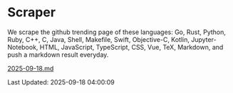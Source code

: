 # Scraper

We scrape the github trending page of these languages: Go, Rust, Python, Ruby, C++, C, Java, Shell, Makefile, Swift, Objective-C, Kotlin, Jupyter-Notebook, HTML, JavaScript, TypeScript, CSS, Vue, TeX, Markdown, and push a markdown result everyday.

[2025-09-18.md](https://github.com/yangwenmai/github-trending-backup/blob/master/2025-09-18.md)

Last Updated: 2025-09-18 04:00:09